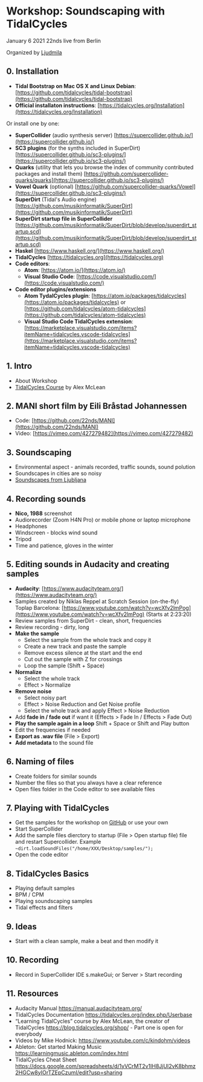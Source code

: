 # Workshop: Soundscaping with TidalCycles

January 6 2021
22nds live from Berlin

Organized by [Ljudmila](http://ljudmila.org)

## 0. Installation
- **Tidal Bootstrap on Mac OS X and Linux Debian**: [https://github.com/tidalcycles/tidal-bootstrap](https://github.com/tidalcycles/tidal-bootstrap)
- **Official installaton instructions**: [https://tidalcycles.org/Installation](https://tidalcycles.org/Installation)

Or install one by one:
- **SuperCollider** (audio synthesis server) [https://supercollider.github.io/](https://supercollider.github.io/)
- **SC3 plugins** (for the synths included in SuperDirt) [https://supercollider.github.io/sc3-plugins/](https://supercollider.github.io/sc3-plugins/)
- **Quarks** (utility that lets you browse the index of community contributed packages and install them) [https://github.com/supercollider-quarks/quarks](https://supercollider.github.io/sc3-plugins/)
- **Vowel Quark** (optional) [https://github.com/supercollider-quarks/Vowel](https://supercollider.github.io/sc3-plugins/)
- **SuperDirt** (Tidal's Audio engine) [https://github.com/musikinformatik/SuperDirt](https://github.com/musikinformatik/SuperDirt)
- **SuperDirt startup file in SuperCollider** [https://github.com/musikinformatik/SuperDirt/blob/develop/superdirt_startup.scd](https://github.com/musikinformatik/SuperDirt/blob/develop/superdirt_startup.scd)
- **Haskel** [https://www.haskell.org/](https://www.haskell.org/)
- **TidalCycles** [https://tidalcycles.org](https://tidalcycles.org)
- **Code editors**:
	- **Atom**: [https://atom.io/](https://atom.io/)
	- **Visual Studio Code**: [https://code.visualstudio.com/](https://code.visualstudio.com/) 
- **Code editor plugins/extensions**
	- **Atom TydalCycles plugin**: [https://atom.io/packages/tidalcycles](https://atom.io/packages/tidalcycles) or [https://github.com/tidalcycles/atom-tidalcycles](https://github.com/tidalcycles/atom-tidalcycles)
	- **Visual Studio Code TidalCycles extension**: [https://marketplace.visualstudio.com/items?itemName=tidalcycles.vscode-tidalcycles](https://marketplace.visualstudio.com/items?itemName=tidalcycles.vscode-tidalcycles) 

## 1. Intro 
- About Workshop
- [TidalCycles Course](https://blog.tidalcycles.org/shop/) by Alex McLean
## 2. MANI short film by Eili Bråstad Johannessen
- Code: [https://github.com/22nds/MANI](https://github.com/22nds/MANI)
- Video: [https://vimeo.com/427279482](https://vimeo.com/427279482)
## 3. Soundscaping
- Environmental aspect - animals recorded, traffic sounds, sound polution
- Soundscapes in cities are so noisy
- [Soundscapes from Ljubljana](http://www.soundsofchanges.eu/?s=ljubljana)
## 4. Recording sounds 
- **Nico, 1988** screenshot
- Audiorecorder (Zoom H4N Pro) or mobile phone or laptop microphone
- Headphones
- Windscreen - blocks wind sound
- Tripod
- Time and patience, gloves in the winter
## 5. Editing sounds in Audacity and creating samples
- **Audacity**: [https://www.audacityteam.org/](https://www.audacityteam.org/)
- Samples created by Niklas Reppel at Scratch Session (on-the-fly) Toplap Barcelona: [https://www.youtube.com/watch?v=wcXfv2lmPog](https://www.youtube.com/watch?v=wcXfv2lmPog) (Starts at 2:23:20)
- Review samples from SuperDirt - clean, short, frequencies
- Review recording - dirty, long
- **Make the sample**
	- Select the sample from the whole track and copy it
	- Create a new track and paste the sample
	- Remove excess silence at the start and the end
	- Cut out the sample with Z for crossings
	- Loop the sample (Shift + Space)
- **Normalize**
	- Select the whole track
	- Effect > Normalize
- **Remove noise**
	- Select noisy part 
	- Effect > Noise Reduction and Get Noise profile
	- Select the whole track and apply Effect > Noise Reduction
- Add **fade in / fade out** if want it (Effects > Fade In / Effects > Fade Out)
- **Play the sample again in a loop** Shift + Space or Shift and Play button
- Edit the frequencies if needed
- **Export as .wav file** (File > Export)
- **Add metadata** to the sound file

## 6. Naming of files
- Create folders for similar sounds
- Number the files so that you always have a clear reference
- Open files folder in the Code editor to see available files
## 7. Playing with TidalCycles
- Get the samples for the workshop on [GitHub](https://github.com/22nds/workshop-tidalcycles-ljudmila-jan-2021) or use your own
- Start SuperCollider 
- Add the sample files dierctory to startup (File > Open startup file) file and restart Supercollider. Example `~dirt.loadSoundFiles("/home/XXX/Desktop/samples/");`
- Open the code editor

## 8. TidalCycles Basics
- Playing default samples
- BPM / CPM
- Playing soundscaping samples
- Tidal effects and filters 

## 9. Ideas
- Start with a clean sample, make a beat and then modify it

## 10. Recording
- Record in SuperCollider IDE s.makeGui; or Server > Start recording

## 11. Resources
- Audacity Manual https://manual.audacityteam.org/
- TidalCycles Documentation https://tidalcycles.org/index.php/Userbase
- “Learning TidalCycles” course by Alex McLean, the creator of TidalCycles 
https://blog.tidalcycles.org/shop/ - Part one is open for everybody
- Videos by Mike Hodnick: https://www.youtube.com/c/kindohm/videos
- Ableton: Get started Making Music https://learningmusic.ableton.com/index.html
- TidalCycles Cheat Sheet https://docs.google.com/spreadsheets/d/1yVCrMT2v1IH8JjUI2vK8bhmz2HGCw8yIOrTZEpCzumI/edit?usp=sharing

